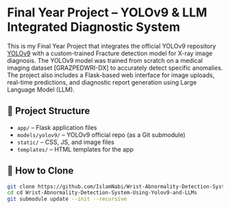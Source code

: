 # Final Year Project – YOLOv9 & LLM Integrated Diagnostic System

This is my Final Year Project that integrates the official YOLOv9 repository [YOLOv9](https://github.com/WongKinYiu/yolov9) with a custom-trained Fracture detection model for X-ray image diagnosis. The YOLOv9 model was trained from scratch on a medical imaging dataset [GRAZPEDWRI-DX] to accurately detect specific anomalies. The project also includes a Flask-based web interface for image uploads, real-time predictions, and diagnostic report generation using Large Language Model (LLM).




## 📁 Project Structure

- `app/` – Flask application files
- `models/yolov9/` – YOLOv9 official repo (as a Git submodule)
- `static/` – CSS, JS, and image files
- `templates/` – HTML templates for the app

## 🚀 How to Clone

```bash
git clone https://github.com/IslamNabi/Wrist-Abnormality-Detection-System-Using-Yolov9-and-LLMs.git
cd cd Wrist-Abnormality-Detection-System-Using-Yolov9-and-LLMs
git submodule update --init --recursive
